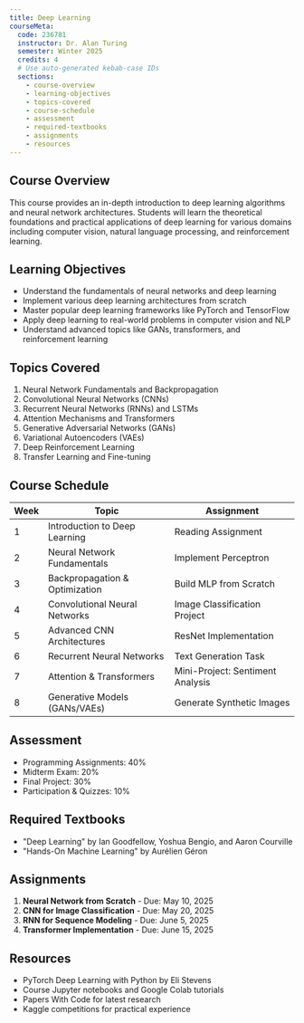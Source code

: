 ```yaml
---
title: Deep Learning
courseMeta:
  code: 236781
  instructor: Dr. Alan Turing
  semester: Winter 2025
  credits: 4
  # Use auto-generated kebab-case IDs
  sections:
    - course-overview
    - learning-objectives
    - topics-covered
    - course-schedule
    - assessment
    - required-textbooks
    - assignments
    - resources
---
```


## Course Overview

This course provides an in-depth introduction to deep learning algorithms and neural network architectures.
Students will learn the theoretical foundations and practical applications of deep learning for various domains including computer vision, natural language processing, and reinforcement learning.

## Learning Objectives

- Understand the fundamentals of neural networks and deep learning
- Implement various deep learning architectures from scratch
- Master popular deep learning frameworks like PyTorch and TensorFlow
- Apply deep learning to real-world problems in computer vision and NLP
- Understand advanced topics like GANs, transformers, and reinforcement learning

## Topics Covered

1. Neural Network Fundamentals and Backpropagation
2. Convolutional Neural Networks (CNNs)
3. Recurrent Neural Networks (RNNs) and LSTMs
4. Attention Mechanisms and Transformers
5. Generative Adversarial Networks (GANs)
6. Variational Autoencoders (VAEs)
7. Deep Reinforcement Learning
8. Transfer Learning and Fine-tuning

## Course Schedule

| Week | Topic                          | Assignment                    |
| ---- | ------------------------------ | ----------------------------- |
| 1    | Introduction to Deep Learning  | Reading Assignment            |
| 2    | Neural Network Fundamentals    | Implement Perceptron          |
| 3    | Backpropagation & Optimization | Build MLP from Scratch        |
| 4    | Convolutional Neural Networks  | Image Classification Project |
| 5    | Advanced CNN Architectures     | ResNet Implementation         |
| 6    | Recurrent Neural Networks      | Text Generation Task          |
| 7    | Attention & Transformers       | Mini-Project: Sentiment Analysis |
| 8    | Generative Models (GANs/VAEs)  | Generate Synthetic Images     |

## Assessment

- Programming Assignments: 40%
- Midterm Exam: 20%
- Final Project: 30%
- Participation & Quizzes: 10%

## Required Textbooks

- "Deep Learning" by Ian Goodfellow, Yoshua Bengio, and Aaron Courville
- "Hands-On Machine Learning" by Aurélien Géron

## Assignments

1. **Neural Network from Scratch** - Due: May 10, 2025
2. **CNN for Image Classification** - Due: May 20, 2025
3. **RNN for Sequence Modeling** - Due: June 5, 2025
4. **Transformer Implementation** - Due: June 15, 2025

## Resources

- PyTorch Deep Learning with Python by Eli Stevens
- Course Jupyter notebooks and Google Colab tutorials
- Papers With Code for latest research
- Kaggle competitions for practical experience 
